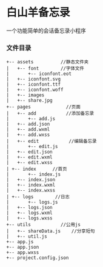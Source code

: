 # 白山羊备忘录
一个功能简单的会话备忘录小程序
### 文件目录

    +-- assets          //静态文件夹
    |   +-- font        //字体文件
    |   	+-- iconfont.eot
    |	+-- iconfont.svg
    |	+-- iconfont.ttf
    |	+-- iconfont.woff  
    |   +-- images
    |	+-- share.jpg
    +-- pages		      //页面
    |   +-- add		      //添加备忘录
    |       +-- add.js
    |	+-- add.json 
    |	+-- add.wxml
    |	+-- add.wxss
    |   +-- edit		   //编辑备忘录
    |       +-- edit.js
    |	+-- edit.json 
    |	+-- edit.wxml
    |	+-- edit.wxss
    | +-- index	     //首页
    |       +-- index.js
    |	+-- index.json 
    |	+-- index.wxml
    |	+-- index.wxss
    | +-- logs		  //日志
    |       +-- logs.js
    |	+-- logs.json 
    |	+-- logs.wxml
    |	+-- logs.wxss
    +-- utils		    //公用js
    |   +-- shareData.js    //分享短句
    |   +-- util.js
    +-- app.js
    +-- app.json
    +-- app.wxss
    +-- project.config.json
